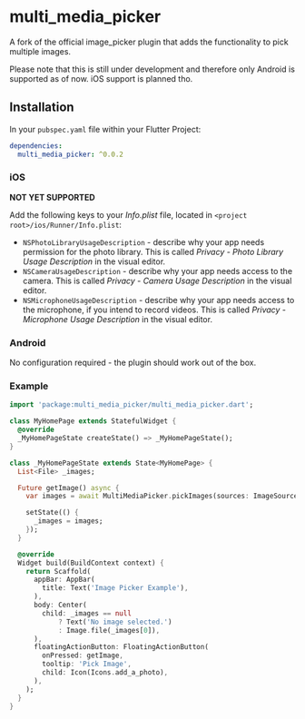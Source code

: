 # multi_media_picker

A fork of the official image_picker plugin that adds the functionality to pick multiple images.

Please note that this is still under development and therefore only Android is supported as of now. iOS support is planned tho.

## Installation

In your `pubspec.yaml` file within your Flutter Project: 

```yaml
dependencies:
  multi_media_picker: ^0.0.2
```

### iOS

**NOT YET SUPPORTED**

Add the following keys to your _Info.plist_ file, located in `<project root>/ios/Runner/Info.plist`:

* `NSPhotoLibraryUsageDescription` - describe why your app needs permission for the photo library. This is called _Privacy - Photo Library Usage Description_ in the visual editor.
* `NSCameraUsageDescription` - describe why your app needs access to the camera. This is called _Privacy - Camera Usage Description_ in the visual editor.
* `NSMicrophoneUsageDescription` - describe why your app needs access to the microphone, if you intend to record videos. This is called _Privacy - Microphone Usage Description_ in the visual editor.

### Android

No configuration required - the plugin should work out of the box.

### Example

``` dart
import 'package:multi_media_picker/multi_media_picker.dart';

class MyHomePage extends StatefulWidget {
  @override
  _MyHomePageState createState() => _MyHomePageState();
}

class _MyHomePageState extends State<MyHomePage> {
  List<File> _images;

  Future getImage() async {
    var images = await MultiMediaPicker.pickImages(sources: ImageSource.camera);

    setState(() {
      _images = images;
    });
  }

  @override
  Widget build(BuildContext context) {
    return Scaffold(
      appBar: AppBar(
        title: Text('Image Picker Example'),
      ),
      body: Center(
        child: _images == null
            ? Text('No image selected.')
            : Image.file(_images[0]),
      ),
      floatingActionButton: FloatingActionButton(
        onPressed: getImage,
        tooltip: 'Pick Image',
        child: Icon(Icons.add_a_photo),
      ),
    );
  }
}
```